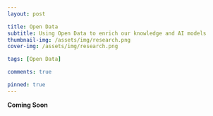 ```yaml
---
layout: post

title: Open Data
subtitle: Using Open Data to enrich our knowledge and AI models
thumbnail-img: /assets/img/research.png
cover-img: /assets/img/research.png

tags: [Open Data]

comments: true

pinned: true
---
```


**Coming Soon**
